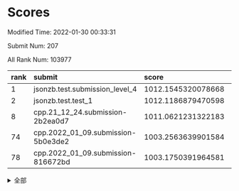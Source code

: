 # Scores

Modified Time: 2022-01-30 00:33:31

Submit Num: 207

All Rank Num: 103977

| rank |               submit               |       score        |       sigma        | pk_num |
| :--- | :--------------------------------- | :----------------- | :----------------- | :----- |
| 1    | jsonzb.test.submission_level_4     | 1012.1545320078668 | 0.7858340044200663 | 2009   |
| 2    | jsonzb.test.test_1                 | 1012.1186879470598 | 0.7885449895108361 | 2008   |
| 8    | cpp.21_12_24.submission-2b2ea0d7   | 1011.0621231322183 | 0.7828133289350848 | 2010   |
| 74   | cpp.2022_01_09.submission-5b0e3de2 | 1003.2563639901584 | 0.7129783917432361 | 2013   |
| 78   | cpp.2022_01_09.submission-816672bd | 1003.1750391964581 | 0.7166135998041548 | 2013   |


<details>
<summary>全部</summary>

| rank |                 submit                 |       score        |       sigma        | pk_num |
| :--- | :------------------------------------- | :----------------- | :----------------- | :----- |
| 1    | jsonzb.test.submission_level_4         | 1012.1545320078668 | 0.7858340044200663 | 2009   |
| 2    | jsonzb.test.test_1                     | 1012.1186879470598 | 0.7885449895108361 | 2008   |
| 3    | gobigger.level_3.submission_level_3_49 | 1012.0298518857612 | 0.7857535228993608 | 2006   |
| 4    | gobigger.level_3.submission_level_3_0  | 1012.0072530146795 | 0.7915790543889865 | 2012   |
| 5    | gobigger.level_3.submission_level_3_1  | 1011.2291516613343 | 0.7505653940749852 | 2014   |
| 6    | gobigger.level_3.submission_level_3_23 | 1011.1744396730038 | 0.7722268188106737 | 2011   |
| 7    | gobigger.level_3.submission_level_3_46 | 1011.0693283901801 | 0.7960911950650477 | 2008   |
| 8    | cpp.21_12_24.submission-2b2ea0d7       | 1011.0621231322183 | 0.7828133289350848 | 2010   |
| 9    | gobigger.level_3.submission_level_3_34 | 1010.9645812246215 | 0.7385168899812367 | 2014   |
| 10   | gobigger.level_3.submission_level_3_41 | 1010.9501365610253 | 0.7565353929246251 | 2008   |
| 11   | gobigger.level_3.submission_level_3_3  | 1010.902796980764  | 0.7732102000435348 | 2005   |
| 12   | gobigger.level_3.submission_level_3_38 | 1010.8595275760161 | 0.7516723342961223 | 2008   |
| 13   | gobigger.level_3.submission_level_3_22 | 1010.7818777344052 | 0.7679823016793411 | 2011   |
| 14   | gobigger.level_3.submission_level_3_45 | 1010.6734624927028 | 0.7445596615344469 | 2012   |
| 15   | gobigger.level_3.submission_level_3_24 | 1010.541435114631  | 0.7850881876951297 | 2007   |
| 16   | gobigger.level_3.submission_level_3_18 | 1010.5115051794578 | 0.7559198365582455 | 2015   |
| 17   | gobigger.level_3.submission_level_3_35 | 1010.4879956284145 | 0.7837105838417929 | 2011   |
| 18   | gobigger.level_3.submission_level_3_42 | 1010.4729916096011 | 0.7859009856063607 | 2011   |
| 19   | gobigger.level_3.submission_level_3_12 | 1010.4295668823218 | 0.7752273795281578 | 2013   |
| 20   | gobigger.level_3.submission_level_3_32 | 1010.4007582070795 | 0.7561605388647127 | 2009   |
| 21   | gobigger.level_3.submission_level_3_8  | 1010.3685779980209 | 0.7673050179428383 | 2007   |
| 22   | gobigger.level_3.submission_level_3_31 | 1010.2570108915453 | 0.7637882629247351 | 2007   |
| 23   | gobigger.level_3.submission_level_3_5  | 1010.2132111768368 | 0.7388969020406283 | 2015   |
| 24   | gobigger.level_3.submission_level_3_39 | 1010.2013119796553 | 0.7823919409880417 | 2009   |
| 25   | gobigger.level_3.submission_level_3_48 | 1010.1381629481516 | 0.7634447561524602 | 2012   |
| 26   | gobigger.level_3.submission_level_3_7  | 1010.0784677039801 | 0.7447045951909431 | 2006   |
| 27   | gobigger.level_3.submission_level_3_4  | 1010.0203163661671 | 0.7761386593542177 | 2011   |
| 28   | gobigger.level_3.submission_level_3_40 | 1009.9820380075045 | 0.7457878523270374 | 2011   |
| 29   | gobigger.level_3.submission_level_3_26 | 1009.973118533774  | 0.7625643493662606 | 2005   |
| 30   | gobigger.level_3.submission_level_3_47 | 1009.848217678116  | 0.7561895967157363 | 2012   |
| 31   | gobigger.level_3.submission_level_3_9  | 1009.7647479972975 | 0.7587896709768578 | 2015   |
| 32   | gobigger.level_3.submission_level_3_21 | 1009.723751588159  | 0.7799833204795256 | 2007   |
| 33   | gobigger.level_3.submission_level_3_30 | 1009.6436701512828 | 0.7554015976526899 | 2004   |
| 34   | gobigger.level_3.submission_level_3_25 | 1009.5921350748504 | 0.7697332519999863 | 2006   |
| 35   | gobigger.level_3.submission_level_3_37 | 1009.5333028937476 | 0.7434813797899581 | 2013   |
| 36   | gobigger.level_3.submission_level_3_29 | 1009.5300484808216 | 0.7800042909347786 | 2013   |
| 37   | gobigger.level_3.submission_level_3_2  | 1009.5213384221299 | 0.7600577377168878 | 2007   |
| 38   | gobigger.level_3.submission_level_3_27 | 1009.520782840796  | 0.7679309415306664 | 2012   |
| 39   | gobigger.level_3.submission_level_3_6  | 1009.4965808483904 | 0.7553146018212181 | 2008   |
| 40   | gobigger.level_3.submission_level_3_13 | 1009.3834968096178 | 0.7486303926188149 | 2007   |
| 41   | gobigger.level_3.submission_level_3_43 | 1009.3575640557194 | 0.7410174136356189 | 2014   |
| 42   | gobigger.level_3.submission_level_3_28 | 1009.3160077100606 | 0.7494736499993926 | 2012   |
| 43   | gobigger.level_3.submission_level_3_11 | 1009.2340645150097 | 0.7621462818630088 | 2008   |
| 44   | gobigger.level_3.submission_level_3_15 | 1009.1697562358147 | 0.7348500293257448 | 2005   |
| 45   | gobigger.level_3.submission_level_3_20 | 1009.1457023046753 | 0.7502237803718808 | 2012   |
| 46   | gobigger.level_3.submission_level_3_33 | 1009.0231342327811 | 0.7638176619599064 | 2008   |
| 47   | gobigger.level_3.submission_level_3_19 | 1009.0088824810006 | 0.745582434812151  | 2011   |
| 48   | gobigger.level_3.submission_level_3_36 | 1009.0084370271176 | 0.7515317957831764 | 2006   |
| 49   | gobigger.level_3.submission_level_3_14 | 1009.0082379335696 | 0.7700876070518605 | 2011   |
| 50   | gobigger.level_3.submission_level_3_16 | 1008.9751880006299 | 0.7362596501134526 | 2008   |
| 51   | gobigger.level_3.submission_level_3_10 | 1008.9621441457206 | 0.7537064880371724 | 2008   |
| 52   | gobigger.level_3.submission_level_3_17 | 1008.6849381674202 | 0.7501299076501621 | 2008   |
| 53   | gobigger.level_3.submission_level_3_44 | 1008.613082749079  | 0.7367112180372523 | 2011   |
| 54   | gobigger.level_1.submission_level_1_21 | 1005.8145908642593 | 0.7303388756167308 | 2015   |
| 55   | gobigger.level_1.submission_level_1_25 | 1004.8070866199519 | 0.7066707951987592 | 2008   |
| 56   | gobigger.level_1.submission_level_1_15 | 1004.5489481491038 | 0.7057222998039376 | 2001   |
| 57   | gobigger.level_1.submission_level_1_40 | 1004.4470706746729 | 0.7139628941572131 | 2013   |
| 58   | gobigger.level_1.submission_level_1_20 | 1004.3663155559974 | 0.7158023725440513 | 2013   |
| 59   | gobigger.level_1.submission_level_1_48 | 1004.330615153192  | 0.7169933201027152 | 2002   |
| 60   | gobigger.level_1.submission_level_1_49 | 1004.2923161750816 | 0.7229478202705037 | 2008   |
| 61   | gobigger.level_1.submission_level_1_22 | 1004.1047414559146 | 0.7166862135609269 | 2012   |
| 62   | gobigger.level_1.submission_level_1_23 | 1003.9413203281683 | 0.701798087992875  | 2001   |
| 63   | gobigger.level_1.submission_level_1_17 | 1003.6402432119506 | 0.7267997965910077 | 2007   |
| 64   | gobigger.level_1.submission_level_1_27 | 1003.624671175483  | 0.7219187903500454 | 2009   |
| 65   | gobigger.level_1.submission_level_1_37 | 1003.6225571723686 | 0.725497182744004  | 2006   |
| 66   | gobigger.level_1.submission_level_1_12 | 1003.5982180429229 | 0.7241860514669426 | 2011   |
| 67   | gobigger.level_1.submission_level_1_29 | 1003.5857592679373 | 0.7107137794852803 | 2006   |
| 68   | gobigger.level_1.submission_level_1_42 | 1003.5706432324048 | 0.7213894698095314 | 2009   |
| 69   | gobigger.level_1.submission_level_1_44 | 1003.4623058331301 | 0.7280735108408706 | 2011   |
| 70   | gobigger.level_1.submission_level_1_6  | 1003.3483780073135 | 0.7190714333051249 | 2010   |
| 71   | gobigger.level_1.submission_level_1_35 | 1003.3207595500498 | 0.7192935411387804 | 2010   |
| 72   | gobigger.level_1.submission_level_1_33 | 1003.3003379217724 | 0.7261142461945935 | 2011   |
| 73   | gobigger.level_1.submission_level_1_26 | 1003.2588376181795 | 0.7170392675413819 | 2009   |
| 74   | cpp.2022_01_09.submission-5b0e3de2     | 1003.2563639901584 | 0.7129783917432361 | 2013   |
| 75   | gobigger.level_1.submission_level_1_32 | 1003.2532022443655 | 0.7155262682829587 | 2011   |
| 76   | gobigger.level_1.submission_level_1_13 | 1003.2484245313591 | 0.7128962828745161 | 2009   |
| 77   | gobigger.level_1.submission_level_1_38 | 1003.2170616013912 | 0.7197320203236643 | 2013   |
| 78   | cpp.2022_01_09.submission-816672bd     | 1003.1750391964581 | 0.7166135998041548 | 2013   |
| 79   | gobigger.level_1.submission_level_1_47 | 1003.1382649931348 | 0.7062179591457164 | 2010   |
| 80   | gobigger.level_1.submission_level_1_28 | 1003.123741120465  | 0.7130577037004235 | 2010   |
| 81   | gobigger.level_1.submission_level_1_9  | 1003.122717817     | 0.7232478360150011 | 2013   |
| 82   | gobigger.level_1.submission_level_1_18 | 1003.1027214927035 | 0.7202606570635233 | 2008   |
| 83   | gobigger.level_1.submission_level_1_11 | 1003.0474598123407 | 0.6982237410012226 | 2011   |
| 84   | gobigger.level_1.submission_level_1_5  | 1003.041950158761  | 0.7173709315498504 | 2009   |
| 85   | gobigger.level_1.submission_level_1_30 | 1003.039049856535  | 0.7090675905986478 | 2010   |
| 86   | gobigger.level_1.submission_level_1_4  | 1003.0333965192491 | 0.7179090373176399 | 2006   |
| 87   | gobigger.level_1.submission_level_1_46 | 1003.0028745150553 | 0.7112899791903654 | 2008   |
| 88   | gobigger.level_1.submission_level_1_1  | 1003.0024255258365 | 0.7068217189942301 | 2008   |
| 89   | gobigger.level_1.submission_level_1_41 | 1002.9086958184126 | 0.7200558766137861 | 2010   |
| 90   | gobigger.level_1.submission_level_1_39 | 1002.8178267249394 | 0.7211289602476926 | 2010   |
| 91   | gobigger.level_1.submission_level_1_2  | 1002.6770776711379 | 0.7168089689273784 | 2006   |
| 92   | gobigger.level_1.submission_level_1_19 | 1002.6606443695897 | 0.7189862243447971 | 2012   |
| 93   | gobigger.level_1.submission_level_1_24 | 1002.6225769036544 | 0.7065179392754598 | 2012   |
| 94   | gobigger.level_1.submission_level_1_0  | 1002.5895526352413 | 0.7101299939249289 | 2007   |
| 95   | gobigger.level_1.submission_level_1_16 | 1002.5638438581328 | 0.7189382946487597 | 2011   |
| 96   | gobigger.level_1.submission_level_1_14 | 1002.5147708391469 | 0.7101072859736621 | 2008   |
| 97   | gobigger.level_1.submission_level_1_10 | 1002.4712195470491 | 0.7192795204735364 | 2008   |
| 98   | gobigger.level_1.submission_level_1_34 | 1002.393228113994  | 0.7015617978117855 | 2004   |
| 99   | gobigger.level_1.submission_level_1_43 | 1002.2927128282473 | 0.7159130162938508 | 2010   |
| 100  | gobigger.level_1.submission_level_1_45 | 1002.2586850093975 | 0.70756438314386   | 2001   |
| 101  | gobigger.level_1.submission_level_1_7  | 1002.1306825588258 | 0.7183895612418145 | 2001   |
| 102  | gobigger.level_1.submission_level_1_36 | 1001.9160877339725 | 0.7253876103678696 | 2009   |
| 103  | gobigger.level_1.submission_level_1_3  | 1001.7169375889332 | 0.7132619654918261 | 2010   |
| 104  | gobigger.level_1.submission_level_1_8  | 1001.3726285644683 | 0.705355827785943  | 2010   |
| 105  | gobigger.level_1.submission_level_1_31 | 1000.4825621422455 | 0.7214700255442648 | 2008   |
| 106  | gobigger.random.submission_random_19   | 997.8004335052699  | 0.70884708789405   | 2007   |
| 107  | gobigger.random.submission_random_34   | 997.0746093125763  | 0.7166998849654775 | 2006   |
| 108  | gobigger.random.submission_random_3    | 996.987214655984   | 0.7028353497950647 | 2008   |
| 109  | gobigger.random.submission_random_15   | 996.9808569377298  | 0.7000111594282594 | 2008   |
| 110  | gobigger.random.submission_random_10   | 996.960066663098   | 0.7122045345022894 | 2012   |
| 111  | gobigger.random.submission_random_31   | 996.8511744617969  | 0.714686706797596  | 2008   |
| 112  | gobigger.random.submission_random_21   | 996.6546106534378  | 0.7080595931616014 | 2010   |
| 113  | gobigger.random.submission_random_43   | 996.5858530459558  | 0.7089775938386915 | 2007   |
| 114  | gobigger.random.submission_random_25   | 996.5681743485383  | 0.704692729980196  | 2006   |
| 115  | gobigger.random.submission_random_37   | 996.4028143282079  | 0.701587386391701  | 2011   |
| 116  | gobigger.random.submission_random_29   | 996.3411454322854  | 0.7103540011413496 | 2013   |
| 117  | gobigger.random.submission_random_47   | 996.2543236448051  | 0.7096385851472629 | 2010   |
| 118  | gobigger.random.submission_random_36   | 996.2010435789322  | 0.7126183236287985 | 2011   |
| 119  | gobigger.random.submission_random_44   | 996.1806634152825  | 0.7144066104998434 | 2010   |
| 120  | gobigger.random.submission_random_18   | 996.1669963711458  | 0.7151899579158368 | 2008   |
| 121  | gobigger.random.submission_random_26   | 996.1524780796738  | 0.7044405917631777 | 2008   |
| 122  | gobigger.random.submission_random_49   | 996.1440804673359  | 0.7119687121865117 | 2014   |
| 123  | gobigger.random.submission_random_24   | 996.1246316520117  | 0.7063950462285741 | 2005   |
| 124  | gobigger.random.submission_random_40   | 996.1177318166187  | 0.7008463665976895 | 2012   |
| 125  | gobigger.random.submission_random_38   | 996.1036626767228  | 0.7144426315831968 | 2007   |
| 126  | gobigger.random.submission_random_32   | 996.0397907357046  | 0.7076148995656707 | 2008   |
| 127  | gobigger.random.submission_random_16   | 996.0007269946241  | 0.70806087929117   | 2011   |
| 128  | gobigger.random.submission_random_35   | 995.9879236725142  | 0.7158502925765872 | 2009   |
| 129  | gobigger.random.submission_random_23   | 995.9803089760763  | 0.7053553519622167 | 2011   |
| 130  | gobigger.random.submission_random_33   | 995.9649341889572  | 0.713541313222641  | 2009   |
| 131  | gobigger.random.submission_random_4    | 995.9261395832117  | 0.722292031552719  | 2008   |
| 132  | gobigger.random.submission_random_9    | 995.8845718957226  | 0.7065400271817069 | 2008   |
| 133  | gobigger.random.submission_random_27   | 995.8587592633667  | 0.7065401819740764 | 2011   |
| 134  | gobigger.random.submission_random_5    | 995.8410077434689  | 0.6978798731876122 | 2009   |
| 135  | gobigger.random.submission_random_39   | 995.7893559455541  | 0.7041535235890262 | 2005   |
| 136  | gobigger.random.submission_random_7    | 995.7591322517494  | 0.7066299480376843 | 2010   |
| 137  | gobigger.random.submission_random_6    | 995.706532861943   | 0.7192008526553244 | 2010   |
| 138  | gobigger.random.submission_random_42   | 995.5607871375506  | 0.7083320807163924 | 2007   |
| 139  | gobigger.random.submission_random_8    | 995.5370068976503  | 0.7173079248083029 | 2008   |
| 140  | gobigger.random.submission_random_22   | 995.4953646752002  | 0.7186879536162393 | 2008   |
| 141  | gobigger.random.submission_random_46   | 995.4349482878994  | 0.700480131998868  | 2007   |
| 142  | gobigger.random.submission_random_1    | 995.3987649373685  | 0.7250547405195217 | 2006   |
| 143  | gobigger.random.submission_random_17   | 995.3801270450674  | 0.7081891953106629 | 2005   |
| 144  | gobigger.random.submission_random_45   | 995.3573531643291  | 0.7021304077774871 | 2014   |
| 145  | gobigger.random.submission_random_0    | 995.3218900906197  | 0.7178737142358809 | 2009   |
| 146  | gobigger.random.submission_random_28   | 995.2433528408432  | 0.7041169746498748 | 2009   |
| 147  | gobigger.random.submission_random_48   | 995.2075716351268  | 0.7077986328824571 | 2010   |
| 148  | gobigger.random.submission_random_41   | 995.1881048701729  | 0.719953004052151  | 2008   |
| 149  | gobigger.random.submission_random_13   | 995.1099686730628  | 0.7213152878765102 | 2010   |
| 150  | gobigger.random.submission_random_12   | 995.097127222547   | 0.7152891722877333 | 2009   |
| 151  | gobigger.random.submission_random_14   | 995.0633381884976  | 0.719632793660136  | 2013   |
| 152  | gobigger.random.submission_random_2    | 995.040549368169   | 0.7099700641592235 | 2008   |
| 153  | gobigger.random.submission_random_11   | 994.9881898670629  | 0.7235584719913255 | 2008   |
| 154  | gobigger.random.submission_random_30   | 994.9374964713116  | 0.7078150670696458 | 2011   |
| 155  | gobigger.random.submission_random_20   | 994.4986722211398  | 0.7350152797620346 | 2015   |
| 156  | gobigger.level_2.submission_level_2_0  | 993.6620337238185  | 0.7267640643755394 | 2011   |
| 157  | gobigger.level_2.submission_level_2_27 | 993.606756071994   | 0.7355113556803283 | 2011   |
| 158  | gobigger.level_2.submission_level_2_47 | 993.4530334999954  | 0.7254810831322909 | 2008   |
| 159  | gobigger.level_2.submission_level_2_29 | 993.438289452835   | 0.7393073210419125 | 2011   |
| 160  | gobigger.level_2.submission_level_2_9  | 993.2926747707064  | 0.7181153419744225 | 2001   |
| 161  | gobigger.level_2.submission_level_2_17 | 993.1924323980444  | 0.727319659813877  | 2011   |
| 162  | gobigger.level_2.submission_level_2_19 | 993.1363291384764  | 0.7463258098316993 | 2011   |
| 163  | gobigger.level_2.submission_level_2_24 | 993.055447817577   | 0.74115939348094   | 2008   |
| 164  | gobigger.level_2.submission_level_2_2  | 993.0447637650292  | 0.7502205159335547 | 2012   |
| 165  | gobigger.level_2.submission_level_2_42 | 993.0099585334419  | 0.7277660822053473 | 2012   |
| 166  | gobigger.level_2.submission_level_2_5  | 992.911753626624   | 0.7256495175891561 | 2010   |
| 167  | gobigger.level_2.submission_level_2_21 | 992.8430682999483  | 0.740704699585564  | 2005   |
| 168  | gobigger.level_2.submission_level_2_12 | 992.8091342273859  | 0.7424003897391783 | 2008   |
| 169  | gobigger.level_2.submission_level_2_15 | 992.7761656614335  | 0.7262619018283721 | 2011   |
| 170  | gobigger.level_2.submission_level_2_40 | 992.7727666718199  | 0.7382070986581629 | 2013   |
| 171  | gobigger.level_2.submission_level_2_45 | 992.5966738961731  | 0.7336289011626587 | 2016   |
| 172  | gobigger.level_2.submission_level_2_36 | 992.5945265603901  | 0.7457648724465428 | 2010   |
| 173  | gobigger.level_2.submission_level_2_25 | 992.4884711198555  | 0.7366721645830004 | 2008   |
| 174  | gobigger.level_2.submission_level_2_41 | 992.4025157532517  | 0.7524899592791209 | 2006   |
| 175  | gobigger.level_2.submission_level_2_43 | 992.3604886518383  | 0.7693936453946946 | 2012   |
| 176  | gobigger.level_2.submission_level_2_46 | 992.356001490202   | 0.7292638791984812 | 2008   |
| 177  | gobigger.level_2.submission_level_2_34 | 992.2093102156567  | 0.7727105372562909 | 2012   |
| 178  | gobigger.level_2.submission_level_2_1  | 992.2059131201314  | 0.7652751898739664 | 2016   |
| 179  | gobigger.level_2.submission_level_2_8  | 992.1979659064554  | 0.7573154341147099 | 2004   |
| 180  | gobigger.level_2.submission_level_2_33 | 992.1049209525063  | 0.760833838148852  | 2012   |
| 181  | gobigger.level_2.submission_level_2_11 | 992.0963814280537  | 0.7348507926311671 | 2009   |
| 182  | gobigger.level_2.submission_level_2_28 | 992.0951922247166  | 0.7560746220710045 | 2013   |
| 183  | gobigger.level_2.submission_level_2_13 | 992.0666420162654  | 0.7320216881686946 | 2012   |
| 184  | gobigger.level_2.submission_level_2_4  | 992.0443343487102  | 0.7361630645750614 | 2009   |
| 185  | gobigger.level_2.submission_level_2_49 | 992.0427174103098  | 0.7525104462847377 | 2010   |
| 186  | gobigger.level_2.submission_level_2_37 | 991.9333344771892  | 0.7323517970396886 | 2009   |
| 187  | gobigger.level_2.submission_level_2_18 | 991.8124501306017  | 0.7402271753247688 | 2005   |
| 188  | gobigger.level_2.submission_level_2_10 | 991.7953199275696  | 0.745498048587458  | 2006   |
| 189  | gobigger.level_2.submission_level_2_7  | 991.7580653830825  | 0.7600576668634336 | 2014   |
| 190  | gobigger.level_2.submission_level_2_30 | 991.6747430032065  | 0.7416240877350471 | 2009   |
| 191  | gobigger.level_2.submission_level_2_38 | 991.6125100796482  | 0.74888395548849   | 2005   |
| 192  | gobigger.level_2.submission_level_2_14 | 991.5712473206444  | 0.7511194098997312 | 2013   |
| 193  | gobigger.level_2.submission_level_2_48 | 991.5207508355525  | 0.743297827200442  | 2003   |
| 194  | gobigger.level_2.submission_level_2_20 | 991.4340157792159  | 0.7453817126732504 | 2007   |
| 195  | gobigger.level_2.submission_level_2_35 | 991.4318845691657  | 0.7560376511234747 | 2011   |
| 196  | gobigger.level_2.submission_level_2_39 | 991.4296331115254  | 0.7595914775704868 | 2013   |
| 197  | gobigger.level_2.submission_level_2_22 | 991.4164169473054  | 0.7529980977234432 | 2009   |
| 198  | gobigger.level_2.submission_level_2_31 | 991.4112687672784  | 0.7521109061675126 | 2011   |
| 199  | gobigger.level_2.submission_level_2_6  | 991.2320526522387  | 0.7656175615450227 | 2009   |
| 200  | gobigger.level_2.submission_level_2_26 | 990.9334647913116  | 0.758798253863061  | 2013   |
| 201  | gobigger.level_2.submission_level_2_32 | 990.8928090527377  | 0.7622039286561121 | 2006   |
| 202  | gobigger.level_2.submission_level_2_23 | 990.7956751824549  | 0.7397390403175337 | 2013   |
| 203  | gobigger.level_2.submission_level_2_16 | 990.7213371984653  | 0.7532037802830015 | 2006   |
| 204  | gobigger.level_2.submission_level_2_3  | 990.6608207605857  | 0.7649321568019124 | 2007   |
| 205  | gobigger.level_2.submission_level_2_44 | 990.651525378722   | 0.7630484246248932 | 2002   |
| 206  | gobigger.none.submission_none_0        | 977.742250497972   | 1.4329873829104969 | 2009   |
| 207  | gobigger.none.submission_none_1        | 976.3326265064317  | 1.3754403552812167 | 2004   |

</details>